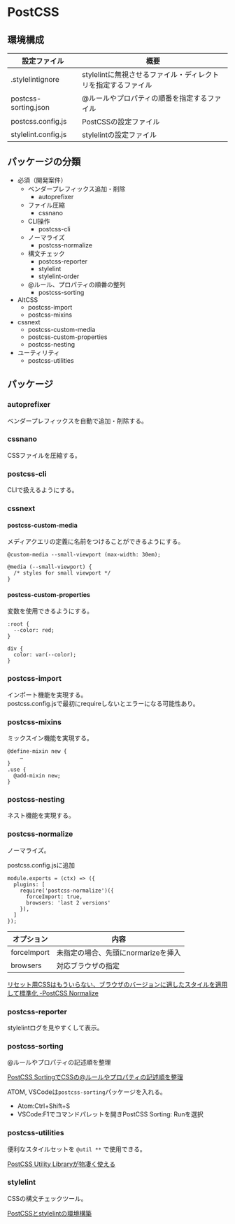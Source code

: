# PostCSS

## 環境構成

| 設定ファイル | 概要 |
| --- | --- |
| .stylelintignore | stylelintに無視させるファイル・ディレクトリを指定するファイル |
| postcss-sorting.json | @ルールやプロパティの順番を指定するファイル |
| postcss.config.js | PostCSSの設定ファイル |
| stylelint.config.js | stylelintの設定ファイル |

## パッケージの分類

* 必須（開発案件）
  * ベンダープレフィックス追加・削除
    * autoprefixer
  * ファイル圧縮
    * cssnano
  * CLI操作
    * postcss-cli
  * ノーマライズ
    * postcss-normalize
  * 構文チェック
    * postcss-reporter
    * stylelint
    * stylelint-order
  * @ルール、プロパティの順番の整列
    * postcss-sorting
* AltCSS
  * postcss-import
  * postcss-mixins
* cssnext
  * postcss-custom-media
  * postcss-custom-properties
  * postcss-nesting
* ユーティリティ
  * postcss-utilities


## パッケージ

### autoprefixer
ベンダープレフィックスを自動で追加・削除する。

### cssnano
CSSファイルを圧縮する。

### postcss-cli
CLIで扱えるようにする。

### cssnext
#### postcss-custom-media
メディアクエリの定義に名前をつけることができるようにする。

```
@custom-media --small-viewport (max-width: 30em);

@media (--small-viewport) {
  /* styles for small viewport */
}
```

#### postcss-custom-properties
変数を使用できるようにする。

```
:root {
  --color: red;
}

div {
  color: var(--color);
}
```

### postcss-import
インポート機能を実現する。<br>
postcss.config.jsで最初にrequireしないとエラーになる可能性あり。

### postcss-mixins
ミックスイン機能を実現する。

```
@define-mixin new {
    …
}
.use {
  @add-mixin new;
}
```

### postcss-nesting
ネスト機能を実現する。

### postcss-normalize
ノーマライズ。

postcss.config.jsに追加

```
module.exports = (ctx) => ({
  plugins: [
    require('postcss-normalize')({
      forceImport: true,
      browsers: 'last 2 versions'
    }),
  ]
});
```

| オプション | 内容 |
| --- | --- |
| forceImport | 未指定の場合、先頭にnormarizeを挿入 |
| browsers | 対応ブラウザの指定 |

[リセット用CSSはもういらない、ブラウザのバージョンに適したスタイルを適用して標準化 -PostCSS Normalize](http://coliss.com/articles/build-websites/operation/css/use-the-parts-of-normalize-css-you-need.html)

### postcss-reporter
stylelintログを見やすくして表示。

### postcss-sorting
@ルールやプロパティの記述順を整理

[PostCSS SortingでCSSの@ルールやプロパティの記述順を整理](http://qiita.com/buchiya4th/items/e31443de593e48686c5c)

ATOM, VSCodeは`postcss-sorting`パッケージを入れる。

* Atom:Ctrl+Shift+S
* VSCode:F1でコマンドパレットを開きPostCSS Sorting: Runを選択

### postcss-utilities
便利なスタイルセットを `@util **` で使用できる。

[PostCSS Utility Libraryが物凄く使える](http://qiita.com/buchiya4th/items/793ed6bac462c2d262c0)

### stylelint
CSSの構文チェックツール。

[PostCSSとstylelintの環境構築](http://qiita.com/buchiya4th/items/01b4ad050b7c59b48539)
